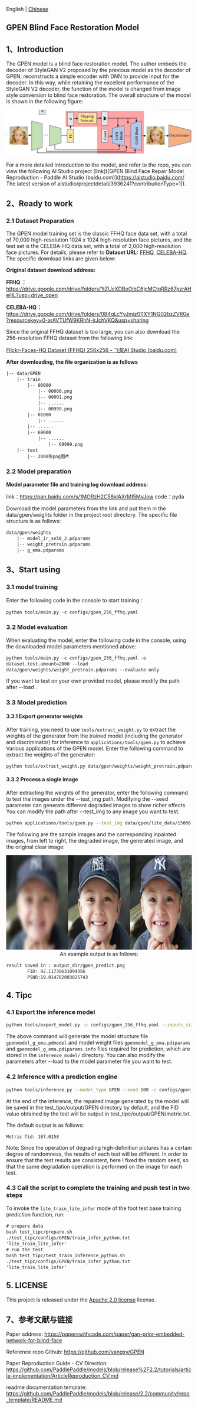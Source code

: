 English | [Chinese](../../zh_CN/tutorials/gpen.md)

## GPEN Blind Face Restoration Model


## 1、Introduction

The GPEN model is a blind face restoration model. The author embeds the decoder of StyleGAN V2 proposed by the previous model as the decoder of GPEN; reconstructs a simple encoder with DNN to provide input for the decoder. In this way, while retaining the excellent performance of the StyleGAN V2 decoder, the function of the model is changed from image style conversion to blind face restoration. The overall structure of the model is shown in the following figure:

![img](../../imgs/gpen_1.jpg)

For a more detailed introduction to the model, and refer to the repo, you can view the following AI Studio project [link]([GPEN Blind Face Repair Model Reproduction - Paddle AI Studio (baidu.com)](https://aistudio.baidu.com/ The latest version of aistudio/projectdetail/3936241?contributionType=1)).




## 2、Ready to work

### 2.1 Dataset Preparation

The GPEN model training set is the classic FFHQ face data set, with a total of 70,000 high-resolution 1024 x 1024 high-resolution face pictures, and the test set is the CELEBA-HQ data set, with a total of 2,000 high-resolution face pictures. For details, please refer to **Dataset URL:** [FFHQ](https://github.com/NVlabs/ffhq-dataset), [CELEBA-HQ](https://github.com/tkarras/progressive_growing_of_gans). The specific download links are given below:

**Original dataset download address:**

**FFHQ ：**           https://drive.google.com/drive/folders/1tZUcXDBeOibC6jcMCtgRRz67pzrAHeHL?usp=drive_open

**CELEBA-HQ：** https://drive.google.com/drive/folders/0B4qLcYyJmiz0TXY1NG02bzZVRGs?resourcekey=0-arAVTUfW9KRhN-irJchVKQ&usp=sharing



Since the original FFHQ dataset is too large, you can also download the 256-resolution FFHQ dataset from the following link:

[Flickr-Faces-HQ Dataset (FFHQ) 256x256 - 飞桨AI Studio (baidu.com)](https://aistudio.baidu.com/aistudio/datasetdetail/111879)



**After downloading, the file organization is as follows**

```
|-- data/GPEN
	|-- train
		|-- 00000
			|-- 00000.png
			|-- 00001.png
			|-- ......
			|-- 00999.png
		|-- 01000
			|-- ......
		|-- ......
		|-- 69000
            |-- ......
                |-- 69999.png
	|-- test
		|-- 2000张png图片
```



### 2.2 Model preparation

**Model parameter file and training log download address:**

link：https://pan.baidu.com/s/1MORzH2C58xlAXrMI5MyJow    code：pyda


Download the model parameters from the link and put them in the data/gpen/weights folder in the project root directory. The specific file structure is as follows:


```
data/gpen/weights
    |-- model_ir_se50_2.pdparams
    |-- weight_pretrain.pdparams  
    |-- g_ema.pdparams  
```



## 3、Start using

### 3.1 model training

Enter the following code in the console to start training：

 ```shell
 python tools/main.py -c configs/gpen_256_ffhq.yaml
 ```



### 3.2 Model evaluation

When evaluating the model, enter the following code in the console, using the downloaded model parameters mentioned above:

 ```shell
python tools/main.py -c configs/gpen_256_ffhq.yaml -o dataset.test.amount=2000 --load data/gpen/weights/weight_pretrain.pdparams --evaluate-only
 ```

If you want to test on your own provided model, please modify the path after --load .



### 3.3 Model prediction

#### 3.3.1 Export generator weights

After training, you need to use ``tools/extract_weight.py`` to extract the weights of the generator from the trained model (including the generator and discriminator) for inference to `applications/tools/gpen.py` to achieve Various applications of the GPEN model. Enter the following command to extract the weights of the generator:

```bash
python tools/extract_weight.py data/gpen/weights/weight_pretrain.pdparams --net-name g_ema --output data/gpen/weights/g_ema.pdparams
```



#### 3.3.2 Process a single image

After extracting the weights of the generator, enter the following command to test the images under the --test_img path. Modifying the --seed parameter can generate different degraded images to show richer effects. You can modify the path after --test_img to any image you want to test.

```bash
python applications/tools/gpen.py --test_img data/gpen/lite_data/15006.png --seed=100 --weight_path data/gpen/weights/g_ema.pdparams
```

The following are the sample images and the corresponding inpainted images, from left to right, the degraded image, the generated image, and the original clear image:

<p align='center'>
<img src="../../imgs/gpen_2.png" height="256px" width='768px' >
An example output is as follows:

```
result saved in : output_dir/gpen_predict.png
        FID: 92.11730631094356
        PSNR:19.014782083825743
```



## 4. Tipc

### 4.1 Export the inference model

```bash
python tools/export_model.py -c configs/gpen_256_ffhq.yaml --inputs_size=1,3,256,256 --load data/gpen/weights/weight_pretrain.pdparams
```

The above command will generate the model structure file `gpenmodel_g_ema.pdmodel` and model weight files `gpenmodel_g_ema.pdiparams` and `gpenmodel_g_ema.pdiparams.info` files required for prediction, which are stored in the `inference_model/` directory. You can also modify the parameters after --load to the model parameter file you want to test.



### 4.2 Inference with a prediction engine

```bash
python tools/inference.py --model_type GPEN --seed 100 -c configs/gpen_256_ffhq.yaml -o dataset.test.dataroot="./data/gpen/lite_data/" --output_path test_tipc/output/ --model_path inference_model/gpenmodel_g_ema
```

At the end of the inference, the repaired image generated by the model will be saved in the test_tipc/output/GPEN directory by default, and the FID value obtained by the test will be output in test_tipc/output/GPEN/metric.txt.


The default output is as follows:

```
Metric fid: 187.0158
```

Note: Since the operation of degrading high-definition pictures has a certain degree of randomness, the results of each test will be different. In order to ensure that the test results are consistent, here I fixed the random seed, so that the same degradation operation is performed on the image for each test.



### 4.3 Call the script to complete the training and push test in two steps

To invoke the `lite_train_lite_infer` mode of the foot test base training prediction function, run:

```shell
# prepare data
bash test_tipc/prepare.sh ./test_tipc/configs/GPEN/train_infer_python.txt 'lite_train_lite_infer'
# run the test
bash test_tipc/test_train_inference_python.sh ./test_tipc/configs/GPEN/train_infer_python.txt 'lite_train_lite_infer'
```



## 5. LICENSE

This project is released under the [Apache 2.0 license](https://github.com/PaddlePaddle/models/blob/release/2.2/community/repo_template/LICENSE) license.



## 7、参考文献与链接

Paper address: https://paperswithcode.com/paper/gan-prior-embedded-network-for-blind-face

Reference repo Github: https://github.com/yangxy/GPEN

Paper Reproduction Guide - CV Direction: https://github.com/PaddlePaddle/models/blob/release%2F2.2/tutorials/article-implementation/ArticleReproduction_CV.md

readme documentation template: https://github.com/PaddlePaddle/models/blob/release/2.2/community/repo_template/README.md
